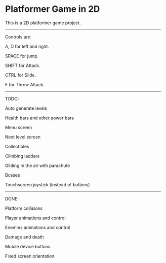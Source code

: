 # Platformer Game in 2D

This is a 2D platformer game project.

-------------------------------------------------

Controls are: 

A, D for left and right. 

SPACE for jump. 

SHIFT for Attack.

CTRL for Slide.

F for Throw Attack.

-------------------------------------------------

TODO:

Auto generate levels

Health bars and other power bars

Menu screen

Next level screen

Collectibles

Climbing ladders

Gliding in the air with parachute

Bosses

Touchscreen joystick (instead of buttons)


-------------------------------------------------


DONE:

Platform collisions

Player animations and control

Enemies animations and control

Damage and death

Mobile device buttons

Fixed screen orientation

